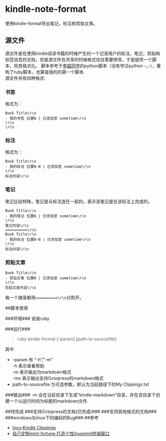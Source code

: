 kindle-note-format
============

使用kindle-format导出笔记，标注和剪贴文章。

## 源文件
源文件是在使用kindle阅读书籍的时候产生的一个记录用户的标注，笔记，剪贴和标签信息的文档，但是源文件在共享的时候格式往往需要修改，于是提供一个脚本，将其格式化。 
脚本参考于[李超同学](http://minejo.github.io/blog/2014/02/18/shi-yong-kindlebi-ji-lai-zuo-fortuneming-yan/)的python脚本（没有学过python -_-），重构了ruby脚本，也算是我的的第一个脚本.  
源文件共有四种格式:
### 书签 ###
格式为：

    Book Title\r\n
    - 我的书签 位置N | 已添加至 sometime\r\n
    \r\n
    \r\n

### 标注 ###
格式为：

    Book Title\r\n
    - 我的标注 位置N-N | 已添加至 sometime\r\n
    \r\n
    标注内容\r\n

### 笔记 ###
笔记比较特殊，笔记是与标注连在一起的。表示该笔记是在该标注上完成的。

    Book Title\r\n
    - 我的笔记 位置N | 已添加至 sometime\r\n
    \r\n
    笔记内容\r\n
    ==========\r\n
    Book Title\r\n
    - 我的标注 位置N-N | 已添加至 sometime\r\n
    \r\n
    标注内容\r\n

### 剪贴文章 ###

    Book Title\r\n
    - 剪贴文章 位置N | 已添加至 sometime\r\n
    \r\n
    剪贴文章内容\r\n

每一个摘录都用`==========\r\n`分割开。

##脚本使用

###环境###
安装ruby

###运行###
>ruby kindle-format [-param] [path-to-sourcefile]

其中 

*   -param 有 “-h”,"-m"   
    -h 表示查看帮助   
    -m 表示输出为markdown格式  
    -mo 表示输出支持Octopress的markdown格式 
*   path-to-sourcefile 为可选参数，默认为当前路径下的My Clippings.txt   

###输出###
-m 会在当前目录下生成“kindle-markdown”目录，并在该目录下创建一个以运行时间为标题的markdown文件. 

##待完成
###支持Octopress的文档(已完成)###
###支持其他格式的文档###
###windows与linux下的编码的Bug###
##参考
* [lxyu-Kindle Clippings](https://github.com/lxyu/kindle-clippings)
* [自己定制mint-fortune 打造个性linuxmint终端窗口](http://blog.51osos.com/linux/mint-fortune-linuxmint-terminal/)




